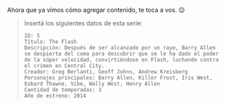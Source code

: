 Ahora que ya vimos cómo agregar contenido, te toca a vos. :wink:

> Insertá los siguientes datos de esta serie:
>
> ```
> ID: 5
> Título: The Flash
> Descripción: Después de ser alcanzado por un rayo, Barry Allen se despierta del coma para descubrir que se le ha dado el poder de la súper velocidad, convirtiéndose en Flash, luchando contra el crimen en Central City.
> Creador: Greg Berlanti, Geoff Johns, Andrew Kreisberg
> Personajes principales: Barry Allen, Killer Frost, Iris West, Eobard Thawne, Vibe, Wally West, Henry Allen
> Cantidad de temporadas: 3
> Año de estreno: 2014
> ```

<div
  class='mu-erd'
  data-entities='{
    "series_peliculas": {
      "id_contenido": {
        "type": "Integer",
        "pk": true
      },
      "titulo": {
        "type": "Text"
      },
      "descripcion": {
        "type": "Text"
      },
      "creador": {
        "type": "Text"
      },
      "principales": {
        "type": "Text"
      },
      "temporadas": {
        "type": "Integer"
      },
      "estreno": {
        "type": "Integer"
      }
    }
  }'>
</div>